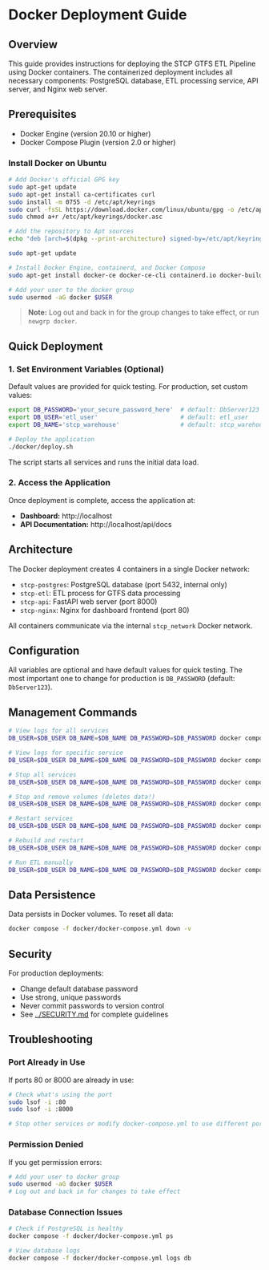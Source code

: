 # Docker Deployment Guide

## Overview

This guide provides instructions for deploying the STCP GTFS ETL Pipeline using Docker containers. The containerized deployment includes all necessary components: PostgreSQL database, ETL processing service, API server, and Nginx web server.

## Prerequisites

- Docker Engine (version 20.10 or higher)
- Docker Compose Plugin (version 2.0 or higher)

### Install Docker on Ubuntu

```bash
# Add Docker's official GPG key
sudo apt-get update
sudo apt-get install ca-certificates curl
sudo install -m 0755 -d /etc/apt/keyrings
sudo curl -fsSL https://download.docker.com/linux/ubuntu/gpg -o /etc/apt/keyrings/docker.asc
sudo chmod a+r /etc/apt/keyrings/docker.asc

# Add the repository to Apt sources
echo "deb [arch=$(dpkg --print-architecture) signed-by=/etc/apt/keyrings/docker.asc] https://download.docker.com/linux/ubuntu $(. /etc/os-release && echo "$VERSION_CODENAME") stable" | sudo tee /etc/apt/sources.list.d/docker.list > /dev/null

sudo apt-get update

# Install Docker Engine, containerd, and Docker Compose
sudo apt-get install docker-ce docker-ce-cli containerd.io docker-buildx-plugin docker-compose-plugin

# Add your user to the docker group
sudo usermod -aG docker $USER
```

> **Note:** Log out and back in for the group changes to take effect, or run `newgrp docker`.

## Quick Deployment

### 1. Set Environment Variables (Optional)

Default values are provided for quick testing. For production, set custom values:

```bash
export DB_PASSWORD='your_secure_password_here'  # default: DbServer123
export DB_USER='etl_user'                       # default: etl_user  
export DB_NAME='stcp_warehouse'                 # default: stcp_warehouse

# Deploy the application
./docker/deploy.sh
```

The script starts all services and runs the initial data load.

### 2. Access the Application

Once deployment is complete, access the application at:

- **Dashboard:** http://localhost
- **API Documentation:** http://localhost/api/docs

## Architecture

The Docker deployment creates 4 containers in a single Docker network:

- `stcp-postgres`: PostgreSQL database (port 5432, internal only)
- `stcp-etl`: ETL process for GTFS data processing
- `stcp-api`: FastAPI web server (port 8000)
- `stcp-nginx`: Nginx for dashboard frontend (port 80)

All containers communicate via the internal `stcp_network` Docker network.

## Configuration

All variables are optional and have default values for quick testing. The most important one to change for production is `DB_PASSWORD` (default: `DbServer123`).

## Management Commands

```bash
# View logs for all services
DB_USER=$DB_USER DB_NAME=$DB_NAME DB_PASSWORD=$DB_PASSWORD docker compose -f docker/docker-compose.yml logs -f

# View logs for specific service
DB_USER=$DB_USER DB_NAME=$DB_NAME DB_PASSWORD=$DB_PASSWORD docker compose -f docker/docker-compose.yml logs -f api

# Stop all services
DB_USER=$DB_USER DB_NAME=$DB_NAME DB_PASSWORD=$DB_PASSWORD docker compose -f docker/docker-compose.yml down

# Stop and remove volumes (deletes data!)
DB_USER=$DB_USER DB_NAME=$DB_NAME DB_PASSWORD=$DB_PASSWORD docker compose -f docker/docker-compose.yml down -v

# Restart services
DB_USER=$DB_USER DB_NAME=$DB_NAME DB_PASSWORD=$DB_PASSWORD docker compose -f docker/docker-compose.yml restart

# Rebuild and restart
DB_USER=$DB_USER DB_NAME=$DB_NAME DB_PASSWORD=$DB_PASSWORD docker compose -f docker/docker-compose.yml up -d --build

# Run ETL manually
DB_USER=$DB_USER DB_NAME=$DB_NAME DB_PASSWORD=$DB_PASSWORD docker compose -f docker/docker-compose.yml run --rm etl
```

## Data Persistence

Data persists in Docker volumes. To reset all data:
```bash
docker compose -f docker/docker-compose.yml down -v
```

## Security

For production deployments:
- Change default database password
- Use strong, unique passwords
- Never commit passwords to version control
- See [../SECURITY.md](../SECURITY.md) for complete guidelines

## Troubleshooting

### Port Already in Use
If ports 80 or 8000 are already in use:
```bash
# Check what's using the port
sudo lsof -i :80
sudo lsof -i :8000

# Stop other services or modify docker-compose.yml to use different ports
```

### Permission Denied
If you get permission errors:
```bash
# Add your user to docker group
sudo usermod -aG docker $USER
# Log out and back in for changes to take effect
```

### Database Connection Issues
```bash
# Check if PostgreSQL is healthy
docker compose -f docker/docker-compose.yml ps

# View database logs
docker compose -f docker/docker-compose.yml logs db
```

